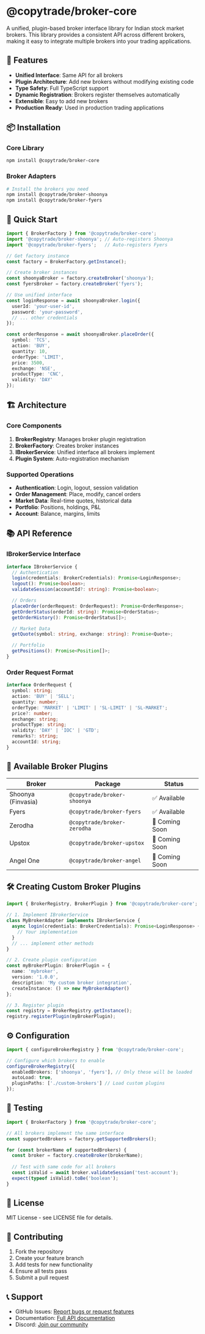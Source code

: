 # @copytrade/broker-core

A unified, plugin-based broker interface library for Indian stock market brokers. This library provides a consistent API across different brokers, making it easy to integrate multiple brokers into your trading applications.

## 🚀 Features

- **Unified Interface**: Same API for all brokers
- **Plugin Architecture**: Add new brokers without modifying existing code
- **Type Safety**: Full TypeScript support
- **Dynamic Registration**: Brokers register themselves automatically
- **Extensible**: Easy to add new brokers
- **Production Ready**: Used in production trading applications

## 📦 Installation

### Core Library
```bash
npm install @copytrade/broker-core
```

### Broker Adapters
```bash
# Install the brokers you need
npm install @copytrade/broker-shoonya
npm install @copytrade/broker-fyers
```

## 🔧 Quick Start

```typescript
import { BrokerFactory } from '@copytrade/broker-core';
import '@copytrade/broker-shoonya'; // Auto-registers Shoonya
import '@copytrade/broker-fyers';   // Auto-registers Fyers

// Get factory instance
const factory = BrokerFactory.getInstance();

// Create broker instances
const shoonyaBroker = factory.createBroker('shoonya');
const fyersBroker = factory.createBroker('fyers');

// Use unified interface
const loginResponse = await shoonyaBroker.login({
  userId: 'your-user-id',
  password: 'your-password',
  // ... other credentials
});

const orderResponse = await shoonyaBroker.placeOrder({
  symbol: 'TCS',
  action: 'BUY',
  quantity: 10,
  orderType: 'LIMIT',
  price: 3500,
  exchange: 'NSE',
  productType: 'CNC',
  validity: 'DAY'
});
```

## 🏗️ Architecture

### Core Components

1. **BrokerRegistry**: Manages broker plugin registration
2. **BrokerFactory**: Creates broker instances
3. **IBrokerService**: Unified interface all brokers implement
4. **Plugin System**: Auto-registration mechanism

### Supported Operations

- **Authentication**: Login, logout, session validation
- **Order Management**: Place, modify, cancel orders
- **Market Data**: Real-time quotes, historical data
- **Portfolio**: Positions, holdings, P&L
- **Account**: Balance, margins, limits

## 📚 API Reference

### IBrokerService Interface

```typescript
interface IBrokerService {
  // Authentication
  login(credentials: BrokerCredentials): Promise<LoginResponse>;
  logout(): Promise<boolean>;
  validateSession(accountId?: string): Promise<boolean>;

  // Orders
  placeOrder(orderRequest: OrderRequest): Promise<OrderResponse>;
  getOrderStatus(orderId: string): Promise<OrderStatus>;
  getOrderHistory(): Promise<OrderStatus[]>;

  // Market Data
  getQuote(symbol: string, exchange: string): Promise<Quote>;

  // Portfolio
  getPositions(): Promise<Position[]>;
}
```

### Order Request Format

```typescript
interface OrderRequest {
  symbol: string;
  action: 'BUY' | 'SELL';
  quantity: number;
  orderType: 'MARKET' | 'LIMIT' | 'SL-LIMIT' | 'SL-MARKET';
  price?: number;
  exchange: string;
  productType: string;
  validity: 'DAY' | 'IOC' | 'GTD';
  remarks?: string;
  accountId: string;
}
```

## 🔌 Available Broker Plugins

| Broker | Package | Status |
|--------|---------|--------|
| Shoonya (Finvasia) | `@copytrade/broker-shoonya` | ✅ Available |
| Fyers | `@copytrade/broker-fyers` | ✅ Available |
| Zerodha | `@copytrade/broker-zerodha` | 🚧 Coming Soon |
| Upstox | `@copytrade/broker-upstox` | 🚧 Coming Soon |
| Angel One | `@copytrade/broker-angel` | 🚧 Coming Soon |

## 🛠️ Creating Custom Broker Plugins

```typescript
import { BrokerRegistry, BrokerPlugin } from '@copytrade/broker-core';

// 1. Implement IBrokerService
class MyBrokerAdapter implements IBrokerService {
  async login(credentials: BrokerCredentials): Promise<LoginResponse> {
    // Your implementation
  }
  // ... implement other methods
}

// 2. Create plugin configuration
const myBrokerPlugin: BrokerPlugin = {
  name: 'mybroker',
  version: '1.0.0',
  description: 'My custom broker integration',
  createInstance: () => new MyBrokerAdapter()
};

// 3. Register plugin
const registry = BrokerRegistry.getInstance();
registry.registerPlugin(myBrokerPlugin);
```

## ⚙️ Configuration

```typescript
import { configureBrokerRegistry } from '@copytrade/broker-core';

// Configure which brokers to enable
configureBrokerRegistry({
  enabledBrokers: ['shoonya', 'fyers'], // Only these will be loaded
  autoLoad: true,
  pluginPaths: ['./custom-brokers'] // Load custom plugins
});
```

## 🧪 Testing

```typescript
import { BrokerFactory } from '@copytrade/broker-core';

// All brokers implement the same interface
const supportedBrokers = factory.getSupportedBrokers();

for (const brokerName of supportedBrokers) {
  const broker = factory.createBroker(brokerName);
  
  // Test with same code for all brokers
  const isValid = await broker.validateSession('test-account');
  expect(typeof isValid).toBe('boolean');
}
```

## 📄 License

MIT License - see LICENSE file for details.

## 🤝 Contributing

1. Fork the repository
2. Create your feature branch
3. Add tests for new functionality
4. Ensure all tests pass
5. Submit a pull request

## 📞 Support

- GitHub Issues: [Report bugs or request features](https://github.com/ravitejakamalapuram/copytradepro/issues)
- Documentation: [Full API documentation](https://docs.copytrade.com)
- Discord: [Join our community](https://discord.gg/copytrade)
